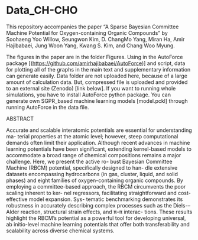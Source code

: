 # Data_CH-CHO
This repository accompanies the paper “A Sparse Bayesian Committee Machine Potential for Oxygen-containing Organic Compounds” by Soohaeng Yoo Willow, Seungwon Kim, D. ChangMo Yang, Miran Ha, Amir Hajibabaei, Jung Woon Yang, Kwang S. Kim, and Chang Woo Myung.

The figures in the paper are in the folder Figures. Using in the AutoForce package [(https://github.com/amirhajibabaei/AutoForce)] and script, data for plotting all of the graphs in the main text and supplementary information can generate easily. Data folder are not uploaded here, because of a large amount of calculation data. But, compressed file is uploaded and provided to an external site (Zenodo) [link below].
If you want to running whole simulations, you have to install AutoForce python package. You can generate own SGPR_based machine learning models [model.pckl] through running AutoForce in the data file. 




ABSTRACT


Accurate and scalable interatomic potentials are essential for understanding ma-
terial properties at the atomic level; however, steep computational demands often
limit their application. Although recent advances in machine learning potentials
have been significant, extending kernel-based models to accommodate a broad range
of chemical compositions remains a major challenge. Here, we present the active ro-
bust Bayesian Committee Machine (RBCM) potential, specifically designed to han-
dle extensive datasets encompassing hydrocarbons (in gas, cluster, liquid, and solid
phases) and eight families of oxygen-containing organic compounds. By employing a
committee-based approach, the RBCM circumvents the poor scaling inherent to ker-
nel regressors, facilitating straightforward and cost-effective model expansion. Sys-
tematic benchmarking demonstrates its robustness in accurately describing complex
processes such as the Diels-–Alder reaction, structural strain effects, and π–π interac-
tions. These results highlight the RBCM’s potential as a powerful tool for developing
universal, ab initio-level machine learning potentials that offer both transferability
and scalability across diverse chemical systems.
